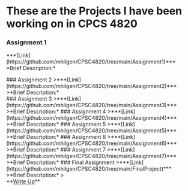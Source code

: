 # These are the Projects I have been working on in CPCS 4820

### Assignment 1 
  <p>
  ***[Link](https://github.com/mhilgen/CPSC4820/tree/main/Assignment1)***<br>
  *Brief Description:*
  </p>
### Assignment 2
  >***[Link](https://github.com/mhilgen/CPSC4820/tree/main/Assignment2)***<br>
  >*Brief Description:*<br>
### Assignment 3
  >***[Link](https://github.com/mhilgen/CPSC4820/tree/main/Assignment3)***<br>
  >*Brief Description:*
### Assignment 4
  >***[Link](https://github.com/mhilgen/CPSC4820/tree/main/Assignment4)***<br>
  >*Brief Description:*
### Assignment 5
  >***[Link](https://github.com/mhilgen/CPSC4820/tree/main/Assignment5)***<br>
  >*Brief Description:*
### Assignment 6
  >***[Link](https://github.com/mhilgen/CPSC4820/tree/main/Assignment6)***<br>
  >*Brief Description:*
### Assignment 7
  >***[Link](https://github.com/mhilgen/CPSC4820/tree/main/Assignment7)***<br>
  >*Brief Description:*
### Final Assignment
  >***[Link](https://github.com/mhilgen/CPSC4820/tree/main/FinalProject)***<br>
  >*Brief Description:*
  ><br>**<a href="FinalProject/mhilgen.pdf" target="_blank">Write Up</a>**

